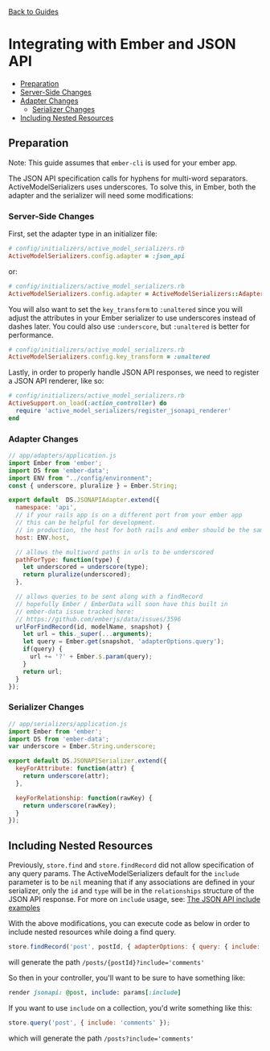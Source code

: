[Back to Guides](../README.md)

# Integrating with Ember and JSON API

 - [Preparation](./ember-and-json-api.md#preparation)
 - [Server-Side Changes](./ember-and-json-api.md#server-side-changes)
 - [Adapter Changes](./ember-and-json-api.md#adapter-changes)
   - [Serializer Changes](./ember-and-json-api.md#serializer-changes)
 - [Including Nested Resources](./ember-and-json-api.md#including-nested-resources)

## Preparation

Note: This guide assumes that `ember-cli` is used for your ember app.

The JSON API specification calls for hyphens for multi-word separators. ActiveModelSerializers uses underscores.
To solve this, in Ember, both the adapter and the serializer will need some modifications:

### Server-Side Changes

First, set the adapter type in an initializer file:

```ruby
# config/initializers/active_model_serializers.rb
ActiveModelSerializers.config.adapter = :json_api
```

or:

```ruby
# config/initializers/active_model_serializers.rb
ActiveModelSerializers.config.adapter = ActiveModelSerializers::Adapter::JsonApi
```

You will also want to set the `key_transform` to `:unaltered` since you will adjust the attributes in your Ember serializer to use underscores instead of dashes later. You could also use `:underscore`, but `:unaltered` is better for performance.

```ruby
# config/initializers/active_model_serializers.rb
ActiveModelSerializers.config.key_transform = :unaltered
```

Lastly, in order to properly handle JSON API responses, we need to register a JSON API renderer, like so:

```ruby
# config/initializers/active_model_serializers.rb
ActiveSupport.on_load(:action_controller) do
  require 'active_model_serializers/register_jsonapi_renderer'
end
```

### Adapter Changes

```javascript
// app/adapters/application.js
import Ember from 'ember';
import DS from 'ember-data';
import ENV from "../config/environment";
const { underscore, pluralize } = Ember.String;

export default  DS.JSONAPIAdapter.extend({
  namespace: 'api',
  // if your rails app is on a different port from your ember app
  // this can be helpful for development.
  // in production, the host for both rails and ember should be the same.
  host: ENV.host,

  // allows the multiword paths in urls to be underscored
  pathForType: function(type) {
    let underscored = underscore(type);
    return pluralize(underscored);
  },

  // allows queries to be sent along with a findRecord
  // hopefully Ember / EmberData will soon have this built in
  // ember-data issue tracked here:
  // https://github.com/emberjs/data/issues/3596
  urlForFindRecord(id, modelName, snapshot) {
    let url = this._super(...arguments);
    let query = Ember.get(snapshot, 'adapterOptions.query');
    if(query) {
      url += '?' + Ember.$.param(query);
    }
    return url;
  }
});
```

### Serializer Changes

```javascript
// app/serializers/application.js
import Ember from 'ember';
import DS from 'ember-data';
var underscore = Ember.String.underscore;

export default DS.JSONAPISerializer.extend({
  keyForAttribute: function(attr) {
    return underscore(attr);
  },

  keyForRelationship: function(rawKey) {
    return underscore(rawKey);
  }
});

```

## Including Nested Resources

Previously, `store.find` and `store.findRecord` did not allow specification of any query params.
The ActiveModelSerializers default for the `include` parameter is to be `nil` meaning that if any associations are defined in your serializer, only the `id` and `type` will be in the `relationships` structure of the JSON API response.
For more on `include` usage, see: [The JSON API include examples](./../general/adapters.md#JSON-API)

With the above modifications, you can execute code as below in order to include nested resources while doing a find query.

```javascript
store.findRecord('post', postId, { adapterOptions: { query: { include: 'comments' } } });
```
will generate the path `/posts/{postId}?include='comments'`

So then in your controller, you'll want to be sure to have something like:
```ruby
render jsonapi: @post, include: params[:include]
```

If you want to use `include` on a collection, you'd write something like this:

```javascript
store.query('post', { include: 'comments' });
```

which will generate the path `/posts?include='comments'`
